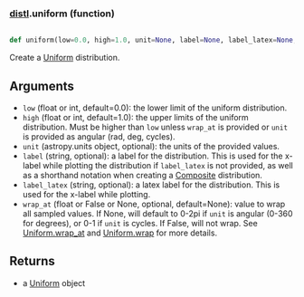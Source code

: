 ### [distl](distl.md).uniform (function)


```py

def uniform(low=0.0, high=1.0, unit=None, label=None, label_latex=None, wrap_at=None)

```



Create a [Uniform](Uniform.md) distribution.

Arguments
--------------
* `low` (float or int, default=0.0): the lower limit of the uniform distribution.
* `high` (float or int, default=1.0): the upper limits of the uniform distribution.
    Must be higher than `low` unless `wrap_at` is provided or `unit`
    is provided as angular (rad, deg, cycles).
* `unit` (astropy.units object, optional): the units of the provided values.
* `label` (string, optional): a label for the distribution.  This is used
    for the x-label while plotting the distribution if `label_latex` is not provided,
    as well as a shorthand notation when creating a [Composite](Composite.md) distribution.
* `label_latex` (string, optional): a latex label for the distribution.  This is used
    for the x-label while plotting.
* `wrap_at` (float or False or None, optional, default=None): value to wrap all
    sampled values.  If None, will default to 0-2pi if `unit` is angular
    (0-360 for degrees), or 0-1 if `unit` is cycles.  If False, will not wrap.
    See [Uniform.wrap_at](Uniform.wrap_at.md) and [Uniform.wrap](Uniform.wrap.md) for more details.

Returns
--------
* a [Uniform](Uniform.md) object

